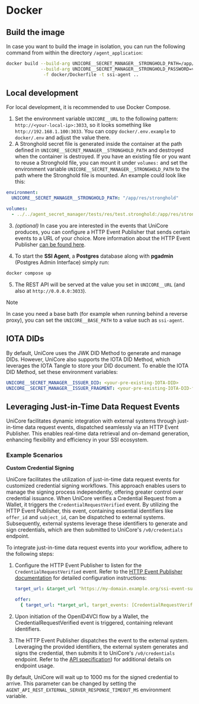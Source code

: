 # Docker

## Build the image

In case you want to build the image in isolation, you can run the following command from within the directory `/agent_application`:

```bash
docker build --build-arg UNICORE__SECRET_MANAGER__STRONGHOLD_PATH=/app/res/stronghold\
             --build-arg UNICORE__SECRET_MANAGER__STRONGHOLD_PASSWORD=very-secret\
              -f docker/Dockerfile -t ssi-agent ..
```

## Local development

For local development, it is recommended to use Docker Compose.

1. Set the environment variable `UNICORE__URL` to the following pattern: `http://<your-local-ip>:3033`, so it looks something like `http://192.168.1.100:3033`. You can copy `docker/.env.example` to `docker/.env` and adjust the value there.
2. A Stronghold secret file is generated inside the container at the path defined in `UNICORE__SECRET_MANAGER__STRONGHOLD_PATH` and destroyed when the container is destroyed.
   If you have an existing file or you want to reuse a Stronghold file, you can mount it under `volumes:` and set the environment variable `UNICORE__SECRET_MANAGER__STRONGHOLD_PATH` to the path where the Stronghold file is mounted.
   An example could look like this:

```yaml
environment:
  UNICORE__SECRET_MANAGER__STRONGHOLD_PATH: "/app/res/stronghold"

volumes:
  - ../../agent_secret_manager/tests/res/test.stronghold:/app/res/stronghold
```

3. _(optional)_ In case you are interested in the events that UniCore produces, you can configure a HTTP Event Publisher that sends
   certain events to a URL of your choice. More information about the HTTP Event Publisher [can be found here](../../agent_event_publisher_http/README.md).

4. To start the **SSI Agent**, a **Postgres** database along with **pgadmin** (Postgres Admin Interface) simply run:

```bash
docker compose up
```

5. The REST API will be served at the value you set in `UNICORE__URL` (and also at `http://0.0.0.0:3033`).

> [!NOTE]
> In case you need a base bath (for example when running behind a reverse proxy), you can set the `UNICORE__BASE_PATH` to a value such as `ssi-agent`.

## IOTA DIDs

By default, UniCore uses the JWK DID Method to generate and manage DIDs. However, UniCore also supports the IOTA DID
Method, which leverages the IOTA Tangle to store your DID document. To enable the IOTA DID Method, set these environment
variables:

```yaml
UNICORE__SECRET_MANAGER__ISSUER_DID: <your-pre-existing-IOTA-DID>
UNICORE__SECRET_MANAGER__ISSUER_FRAGMENT: <your-pre-existing-IOTA-DID-fragment>
```

## Leveraging Just-in-Time Data Request Events

UniCore facilitates dynamic integration with external systems through just-in-time data request events, dispatched seamlessly via an HTTP Event Publisher. This enables real-time data retrieval and on-demand generation, enhancing flexibility and efficiency in your SSI ecosystem.

### Example Scenarios

**Custom Credential Signing**

UniCore facilitates the utilization of just-in-time data request events for customized credential signing workflows. This approach enables users to manage the signing process independently, offering greater control over credential issuance. When UniCore verifies a Credential Request from a Wallet, it triggers the `CredentialRequestVerified` event. By utilizing the HTTP Event Publisher, this event, containing essential identifiers like `offer_id` and `subject_id`, can be dispatched to external systems. Subsequently, external systems leverage these identifiers to generate and sign credentials, which are then submitted to UniCore's `/v0/credentials` endpoint.

To integrate just-in-time data request events into your workflow, adhere to the following steps:

1. Configure the HTTP Event Publisher to listen for the `CredentialRequestVerified` event. Refer to the [HTTP Event Publisher documentation](../../agent_event_publisher_http/README.md) for detailed configuration instructions:

   ```yaml
   target_url: &target_url "https://my-domain.example.org/ssi-event-subscriber"

   offer:
     { target_url: *target_url, target_events: [CredentialRequestVerified] }
   ```

2. Upon initiation of the OpenID4VCI flow by a Wallet, the CredentialRequestVerified event is triggered, containing relevant identifiers.
3. The HTTP Event Publisher dispatches the event to the external system. Leveraging the provided identifiers, the external system generates and signs the credential, then submits it to UniCore's `/v0/credentials` endpoint. Refer to the [API specification](../../agent_api_rest/README.md)) for additional details on endpoint usage.

By default, UniCore will wait up to 1000 ms for the signed credential to arrive. This parameter can be changed by
setting the `AGENT_API_REST_EXTERNAL_SERVER_RESPONSE_TIMEOUT_MS` environment variable.
